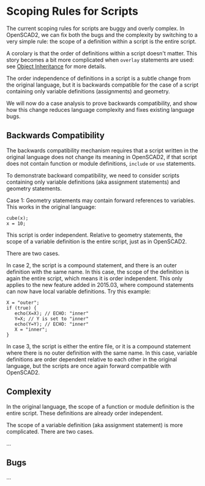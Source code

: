 
# Scoping Rules for Scripts

The current scoping rules for scripts are buggy and overly complex.
In OpenSCAD2, we can fix both the bugs and the complexity by switching to a very
simple rule: the scope of a definition within a script is the entire script.

A corolary is that the order of definitions within a script doesn't matter.
This story becomes a bit more complicated when `overlay` statements
are used: see [Object Inheritance](Inheritance.md) for more details.

The order independence of definitions in a script is a subtle change from the original
language, but it is backwards compatible for the case of a script containing only
variable definitions (assignments) and geometry.

We will now do a case analysis to prove backwards compatibility,
and show how this change reduces language complexity and fixes existing language bugs.

## Backwards Compatibility

The backwards compatibility mechanism requires that a script written in the original language
does not change its meaning in OpenSCAD2, if that script does not contain function or module definitions,
`include` or `use` statements.

To demonstrate backward compatibility, we need to consider scripts containing only variable definitions
(aka assignment statements) and geometry statements.

Case 1: Geometry statements may contain forward references to variables.
This works in the original language:
```
cube(x);
x = 10;
```
This script is order independent. Relative to geometry statements,
the scope of a variable definition is the entire script, just as in OpenSCAD2.

There are two cases.

In case 2, the script is a compound statement, and there is an outer
definition with the same name. In this case, the scope of the definition
is again the entire script, which means it is order independent.
This only applies to the new feature added in 2015.03, where compound
statements can now have local variable definitions.
Try this example:
```
X = "outer";
if (true) {
   echo(X=X); // ECHO: "inner"
   Y=X; // Y is set to "inner"
   echo(Y=Y); // ECHO: "inner"
   X = "inner";
}
```

In case 3, the script is either the entire file, or it is a compound statement
where there is no outer definition with the same name.
In this case, variable definitions are order dependent relative to each other in the original
language, but the scripts are once again forward compatible with OpenSCAD2.

## Complexity

In the original language, the scope of a function or module definition
is the entire script. These definitions are already order independent.

The scope of a variable definition (aka assignment statement)
is more complicated. There are two cases.

...

## Bugs

...
